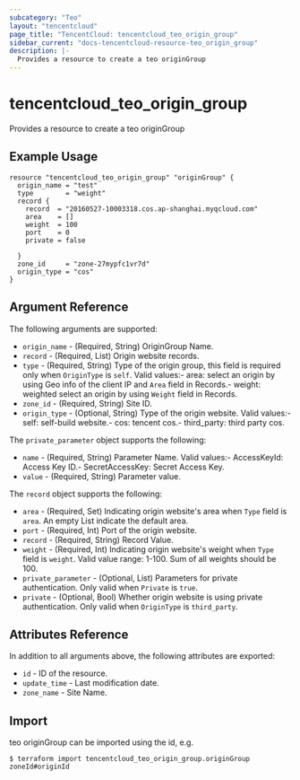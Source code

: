 ```yaml
---
subcategory: "Teo"
layout: "tencentcloud"
page_title: "TencentCloud: tencentcloud_teo_origin_group"
sidebar_current: "docs-tencentcloud-resource-teo_origin_group"
description: |-
  Provides a resource to create a teo originGroup
---
```


# tencentcloud_teo_origin_group

Provides a resource to create a teo originGroup

## Example Usage

```hcl
resource "tencentcloud_teo_origin_group" "originGroup" {
  origin_name = "test"
  type        = "weight"
  record {
    record  = "20160527-10003318.cos.ap-shanghai.myqcloud.com"
    area    = []
    weight  = 100
    port    = 0
    private = false

  }
  zone_id     = "zone-27mypfc1vr7d"
  origin_type = "cos"
}
```

## Argument Reference

The following arguments are supported:

* `origin_name` - (Required, String) OriginGroup Name.
* `record` - (Required, List) Origin website records.
* `type` - (Required, String) Type of the origin group, this field is required only when `OriginType` is `self`. Valid values:- area: select an origin by using Geo info of the client IP and `Area` field in Records.- weight: weighted select an origin by using `Weight` field in Records.
* `zone_id` - (Required, String) Site ID.
* `origin_type` - (Optional, String) Type of the origin website. Valid values:- self: self-build website.- cos: tencent cos.- third_party: third party cos.

The `private_parameter` object supports the following:

* `name` - (Required, String) Parameter Name. Valid values:- AccessKeyId: Access Key ID.- SecretAccessKey: Secret Access Key.
* `value` - (Required, String) Parameter value.

The `record` object supports the following:

* `area` - (Required, Set) Indicating origin website&#39;s area when `Type` field is `area`. An empty List indicate the default area.
* `port` - (Required, Int) Port of the origin website.
* `record` - (Required, String) Record Value.
* `weight` - (Required, Int) Indicating origin website&#39;s weight when `Type` field is `weight`. Valid value range: 1-100. Sum of all weights should be 100.
* `private_parameter` - (Optional, List) Parameters for private authentication. Only valid when `Private` is `true`.
* `private` - (Optional, Bool) Whether origin website is using private authentication. Only valid when `OriginType` is `third_party`.

## Attributes Reference

In addition to all arguments above, the following attributes are exported:

* `id` - ID of the resource.
* `update_time` - Last modification date.
* `zone_name` - Site Name.


## Import

teo originGroup can be imported using the id, e.g.
```
$ terraform import tencentcloud_teo_origin_group.originGroup zoneId#originId
```

